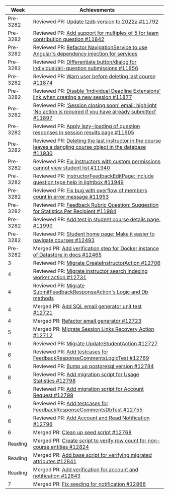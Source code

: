| Week | Achievements |
| ---- | ------------ |
| Pre-3282 | Reviewed PR: [Update tzdb version to 2022a #11792](https://github.com/TEAMMATES/teammates/pull/11792) |
| Pre-3282 | Reviewed PR: [Add support for multiples of 5 for team contribution question #11842](https://github.com/TEAMMATES/teammates/pull/11842) |
| Pre-3282 | Reviewed PR: [Refactor NavigationService to use Angular's dependency injection for services](https://github.com/TEAMMATES/teammates/pull/11855) |
| Pre-3282 | Reviewed PR: [Differentiate button/dialog for individual/all-question submissions #11856](https://github.com/TEAMMATES/teammates/pull/11856) |
| Pre-3282 | Reviewed PR: [Warn user before deleting last course #11874](https://github.com/TEAMMATES/teammates/pull/11874) |
| Pre-3282 | Reviewed PR: [Disable 'Individual Deadline Extensions' link when creating a new session #11877](https://github.com/TEAMMATES/teammates/pull/11877) |
| Pre-3282 | Reviewed PR: ['Session closing soon' email: highlight 'No action is required if you have already submitted' #11897](https://github.com/TEAMMATES/teammates/pull/11897) |
| Pre-3282 | Reviewed PR: [Apply lazy-loading of question responses in session results page #11905](https://github.com/TEAMMATES/teammates/pull/11905) |
| Pre-3282 | Reviewed PR: [Deleting the last instructor in the course leaves a dangling course object in the database #11930](https://github.com/TEAMMATES/teammates/pull/11930) |
| Pre-3282 | Reviewed PR: [Fix instructors with custom permissions cannot view student list #11940](https://github.com/TEAMMATES/teammates/pull/11940) |
| Pre-3282 | Reviewed PR: [InstructorFeedbackEditPage: include question type help in lightbox #11949](https://github.com/TEAMMATES/teammates/pull/11949) |
| Pre-3282 | Reviewed PR: [Fix bug with overflow of members count in error message #11953](https://github.com/TEAMMATES/teammates/pull/11953) |
| Pre-3282 | Reviewed PR: [Feedback Rubric Question: Suggestion for Statistics Per Recipient #11984](https://github.com/TEAMMATES/teammates/pull/11984) |
| Pre-3282 | Reviewed PR: [Add test in student course details page. #11990](https://github.com/TEAMMATES/teammates/pull/11990) |
| Pre-3282 | Reviewed PR: [Student home page: Make it easier to navigate courses #12493](https://github.com/TEAMMATES/teammates/pull/12493) |
| Pre-3282 | Merged PR: [Add verification step for Docker instance of Datastore in docs #12465](https://github.com/TEAMMATES/teammates/pull/12465) |
| 3 | Reviewed PR: [Migrate CreateInstructorAction #12706](https://github.com/TEAMMATES/teammates/pull/12706) |
| 4 | Reviewed PR: [Migrate instructor search indexing worker action #12731](https://github.com/TEAMMATES/teammates/pull/12731) |
| 4 | Reviewed PR: [Migrate SubmitFeedbackResponseAction's Logic and Db methods](https://github.com/TEAMMATES/teammates/pull/12732) |
| 4 | Merged PR: [Add SQL email generator unit test #12721](https://github.com/TEAMMATES/teammates/pull/12721) |
| 4 | Merged PR: [Refactor email generator #12723](https://github.com/TEAMMATES/teammates/pull/12723) |
| 5 | Merged PR: [Migrate Session Links Recovery Action #12712](https://github.com/TEAMMATES/teammates/pull/12712) |
| 6 | Reviewed PR: [Migrate UpdateStudentAction #12727](https://github.com/TEAMMATES/teammates/pull/12727) |
| 6 | Reviewed PR: [ Add testcases for FeedbackResponseCommentsLogicTest #12769 ](https://github.com/TEAMMATES/teammates/pull/12769) |
| 6 | Reviewed PR: [Bump up postgresql version #12784](https://github.com/TEAMMATES/teammates/pull/12784) |
| 6 | Reviewed PR: [Add migration script for Usage Statistics #12798](https://github.com/TEAMMATES/teammates/pull/12798) |
| 6 | Reviewed PR: [Add migration script for Account Request #12799](https://github.com/TEAMMATES/teammates/pull/12799) |
| 6 | Reviewed PR: [ Add testcases for FeedbackResponseCommentsDbTest #12755 ](https://github.com/TEAMMATES/teammates/pull/12755) |
| 6 | Reviewed PR: [ Add Account and Read Notification #12796](https://github.com/TEAMMATES/teammates/pull/12796) |
| 6 | Merged PR: [Clean up seed script #12768 ](https://github.com/TEAMMATES/teammates/pull/12768) |
| Reading | Merged PR: [Create script to verify row count for non-course entities #12824](https://github.com/TEAMMATES/teammates/pull/12824) |
| Reading | Merged PR: [Add base script for verifying migrated attributes #12841 ](https://github.com/TEAMMATES/teammates/pull/12841) |
| Reading | Merged PR: [Add verification for account and notification #12843 ](https://github.com/TEAMMATES/teammates/pull/12727) |
| 7 | Merged PR: [Fix seeding for notification #12866 ](https://github.com/TEAMMATES/teammates/pull/12866) |

